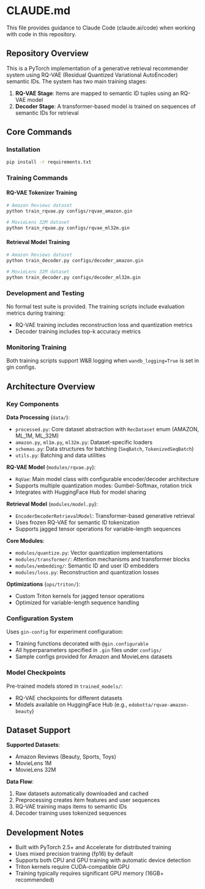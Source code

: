 # CLAUDE.md

This file provides guidance to Claude Code (claude.ai/code) when working with code in this repository.

## Repository Overview

This is a PyTorch implementation of a generative retrieval recommender system using RQ-VAE (Residual Quantized Variational AutoEncoder) semantic IDs. The system has two main training stages:

1. **RQ-VAE Stage**: Items are mapped to semantic ID tuples using an RQ-VAE model
2. **Decoder Stage**: A transformer-based model is trained on sequences of semantic IDs for retrieval

## Core Commands

### Installation
```bash
pip install -r requirements.txt
```

### Training Commands

#### RQ-VAE Tokenizer Training
```bash
# Amazon Reviews dataset
python train_rqvae.py configs/rqvae_amazon.gin

# MovieLens 32M dataset  
python train_rqvae.py configs/rqvae_ml32m.gin
```

#### Retrieval Model Training
```bash
# Amazon Reviews dataset
python train_decoder.py configs/decoder_amazon.gin

# MovieLens 32M dataset
python train_decoder.py configs/decoder_ml32m.gin
```

### Development and Testing

No formal test suite is provided. The training scripts include evaluation metrics during training:
- RQ-VAE training includes reconstruction loss and quantization metrics
- Decoder training includes top-k accuracy metrics

### Monitoring Training
Both training scripts support W&B logging when `wandb_logging=True` is set in gin configs.

## Architecture Overview

### Key Components

**Data Processing** (`data/`):
- `processed.py`: Core dataset abstraction with `RecDataset` enum (AMAZON, ML_1M, ML_32M)
- `amazon.py`, `ml1m.py`, `ml32m.py`: Dataset-specific loaders
- `schemas.py`: Data structures for batching (`SeqBatch`, `TokenizedSeqBatch`)
- `utils.py`: Batching and data utilities

**RQ-VAE Model** (`modules/rqvae.py`):
- `RqVae`: Main model class with configurable encoder/decoder architecture
- Supports multiple quantization modes: Gumbel-Softmax, rotation trick
- Integrates with HuggingFace Hub for model sharing

**Retrieval Model** (`modules/model.py`):
- `EncoderDecoderRetrievalModel`: Transformer-based generative retrieval
- Uses frozen RQ-VAE for semantic ID tokenization
- Supports jagged tensor operations for variable-length sequences

**Core Modules**:
- `modules/quantize.py`: Vector quantization implementations
- `modules/transformer/`: Attention mechanisms and transformer blocks
- `modules/embedding/`: Semantic ID and user ID embedders
- `modules/loss.py`: Reconstruction and quantization losses

**Optimizations** (`ops/triton/`):
- Custom Triton kernels for jagged tensor operations
- Optimized for variable-length sequence handling

### Configuration System

Uses `gin-config` for experiment configuration:
- Training functions decorated with `@gin.configurable`
- All hyperparameters specified in `.gin` files under `configs/`
- Sample configs provided for Amazon and MovieLens datasets

### Model Checkpoints

Pre-trained models stored in `trained_models/`:
- RQ-VAE checkpoints for different datasets
- Models available on HuggingFace Hub (e.g., `edobotta/rqvae-amazon-beauty`)

## Dataset Support

**Supported Datasets**:
- Amazon Reviews (Beauty, Sports, Toys)
- MovieLens 1M
- MovieLens 32M

**Data Flow**:
1. Raw datasets automatically downloaded and cached
2. Preprocessing creates item features and user sequences
3. RQ-VAE training maps items to semantic IDs
4. Decoder training uses tokenized sequences

## Development Notes

- Built with PyTorch 2.5+ and Accelerate for distributed training
- Uses mixed precision training (fp16) by default
- Supports both CPU and GPU training with automatic device detection
- Triton kernels require CUDA-compatible GPU
- Training typically requires significant GPU memory (16GB+ recommended)